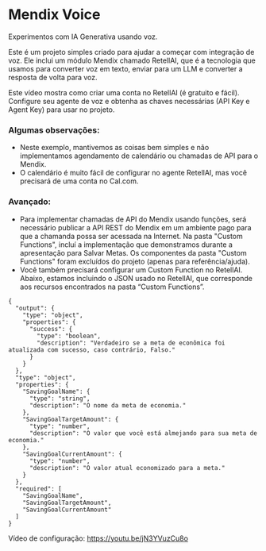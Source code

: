 # Mendix Voice

Experimentos com IA Generativa usando voz.

Este é um projeto simples criado para ajudar a começar com integração de voz. Ele inclui um módulo Mendix chamado RetellAI, que é a tecnologia que usamos para converter voz em texto, enviar para um LLM e converter a resposta de volta para voz.

Este vídeo mostra como criar uma conta no RetellAI (é gratuito e fácil). Configure seu agente de voz e obtenha as chaves necessárias (API Key e Agent Key) para usar no projeto.

### Algumas observações:
- Neste exemplo, mantivemos as coisas bem simples e não implementamos agendamento de calendário ou chamadas de API para o Mendix.
- O calendário é muito fácil de configurar no agente RetellAI, mas você precisará de uma conta no Cal.com.


### Avançado:
- Para implementar chamadas de API do Mendix usando funções, será necessário publicar a API REST do Mendix em um ambiente pago para que a chamanda possa ser acessada na Internet. Na pasta "Custom Functions", incluí a implementação que demonstramos durante a apresentação para Salvar Metas. Os componentes da pasta "Custom Functions" foram excluídos do projeto (apenas para referência/ajuda).
- Você também precisará configurar um Custom Function no RetellAI. Abaixo, estamos incluindo o JSON usado no RetellAI, que corresponde aos recursos encontrados na pasta “Custom Functions”.

```
{
  "output": {
    "type": "object",
    "properties": {
      "success": {
        "type": "boolean",
        "description": "Verdadeiro se a meta de econômica foi atualizada com sucesso, caso contrário, Falso."
      }
    }
  },
  "type": "object",
  "properties": {
    "SavingGoalName": {
      "type": "string",
      "description": "O nome da meta de economia."
    },
    "SavingGoalTargetAmount": {
      "type": "number",
      "description": "O valor que você está almejando para sua meta de economia."
    },
    "SavingGoalCurrentAmount": {
      "type": "number",
      "description": "O valor atual economizado para a meta."
    }
  },
  "required": [
    "SavingGoalName",
    "SavingGoalTargetAmount",
    "SavingGoalCurrentAmount"
  ]
}
```

Vídeo de configuração:
https://youtu.be/jN3YVuzCu8o
